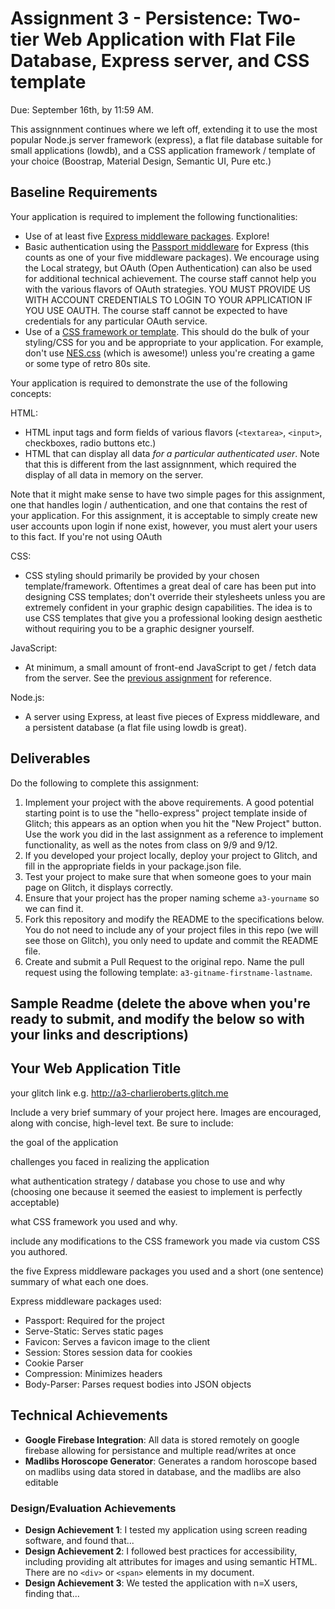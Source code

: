 Assignment 3 - Persistence: Two-tier Web Application with Flat File Database, Express server, and CSS template
===

Due: September 16th, by 11:59 AM.

This assignnment continues where we left off, extending it to use the most popular Node.js server framework (express), a flat file database suitable for small applications (lowdb), and a CSS application framework / template of your choice (Boostrap, Material Design, Semantic UI, Pure etc.)


Baseline Requirements
---

Your application is required to implement the following functionalities:

- Use of at least five [Express middleware packages](https://expressjs.com/en/resources/middleware.html). Explore! 
- Basic authentication using the [Passport middleware](http://www.passportjs.org) for Express (this counts as one of your five middleware packages). We encourage using the Local strategy, but OAuth (Open Authentication) can also be used for additional technical achievement. The course staff cannot help you with the various flavors of OAuth strategies. YOU MUST PROVIDE US WITH ACCOUNT CREDENTIALS TO LOGIN TO YOUR APPLICATION IF YOU USE OAUTH. The course staff cannot be expected to have credentials for any particular OAuth service.
- Use of a [CSS framework or template](https://github.com/troxler/awesome-css-frameworks). This should do the bulk of your styling/CSS for you and be appropriate to your application. For example, don't use [NES.css](https://nostalgic-css.github.io/NES.css/) (which is awesome!) unless you're creating a game or some type of retro 80s site.

Your application is required to demonstrate the use of the following concepts:

HTML:
- HTML input tags and form fields of various flavors (`<textarea>`, `<input>`, checkboxes, radio buttons etc.)
- HTML that can display all data *for a particular authenticated user*. Note that this is different from the last assignnment, which required the display of all data in memory on the server.

Note that it might make sense to have two simple pages for this assignment, one that handles login / authentication, and one that contains the rest of your application. For this assignment, it is acceptable to simply create new user accounts upon login if none exist, however, you must alert your users to this fact. If you're not using OAuth 

CSS:
- CSS styling should primarily be provided by your chosen template/framework. Oftentimes a great deal of care has been put into designing CSS templates; don't override their stylesheets unless you are extremely confident in your graphic design capabilities. The idea is to use CSS templates that give you a professional looking design aesthetic without requiring you to be a graphic designer yourself.

JavaScript:
- At minimum, a small amount of front-end JavaScript to get / fetch data from the server. See the [previous assignment](https://github.com/cs4241-19a/a2-shortstack) for reference.

Node.js:
- A server using Express, at least five pieces of Express middleware, and a persistent database (a flat file using lowdb is great).

Deliverables
---

Do the following to complete this assignment:

1. Implement your project with the above requirements. A good potential starting point is to use the "hello-express" project template inside of Glitch; this appears as an option when you hit the "New Project" button. Use the work you did in the last assignment as a reference to implement functionality, as well as the notes from class on 9/9 and 9/12.
2. If you developed your project locally, deploy your project to Glitch, and fill in the appropriate fields in your package.json file.
3. Test your project to make sure that when someone goes to your main page on Glitch, it displays correctly.
4. Ensure that your project has the proper naming scheme `a3-yourname` so we can find it.
5. Fork this repository and modify the README to the specifications below. You do not need to include any of your project files in this repo (we will see those on Glitch), you only need to update and commit the README file.
6. Create and submit a Pull Request to the original repo. Name the pull request using the following template: `a3-gitname-firstname-lastname`.

Sample Readme (delete the above when you're ready to submit, and modify the below so with your links and descriptions)
---

## Your Web Application Title

your glitch link e.g. http://a3-charlieroberts.glitch.me

Include a very brief summary of your project here. Images are encouraged, along with concise, high-level text. Be sure to include:

the goal of the application

challenges you faced in realizing the application

what authentication strategy / database you chose to use and why (choosing one because it seemed the easiest to implement is perfectly acceptable)

what CSS framework you used and why.

include any modifications to the CSS framework you made via custom CSS you authored.

the five Express middleware packages you used and a short (one sentence) summary of what each one does.
 
 
Express middleware packages used:
 - Passport: Required for the project
 - Serve-Static: Serves static pages
 - Favicon: Serves a favicon image to the client
 - Session: Stores session data for cookies
 - Cookie Parser
 - Compression: Minimizes headers
 - Body-Parser: Parses request bodies into JSON objects

## Technical Achievements
- **Google Firebase Integration**: All data is stored remotely on google firebase allowing for persistance and multiple read/writes at once
- **Madlibs Horoscope Generator**: Generates a random horoscope based on madlibs using data stored in database, and the madlibs are also editable



### Design/Evaluation Achievements
- **Design Achievement 1**: I tested my application using screen reading software, and found that...
- **Design Achievement 2**: I followed best practices for accessibility, including providing alt attributes for images and using semantic HTML. There are no `<div>` or `<span>` elements in my document.
- **Design Achievement 3**: We tested the application with n=X users, finding that...
